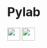 # Pylab
<img src="https://media.giphy.com/media/WUlplcMpOCEmTGBtBW/giphy.gif" width="30">
<img src="https://tenor.com/ru/view/%D0%BA%D0%BE%D1%82%D0%B8%D0%BA-%D0%BA%D0%BE%D1%82%D1%8B-%D0%BA%D0%BE%D1%82-%D0%BA%D0%BE%D1%88%D0%BA%D0%B0-%D0%BA%D0%BE%D1%82%D0%B5%D0%BD%D0%BE%D0%BA-gif-22632328" width="30">
